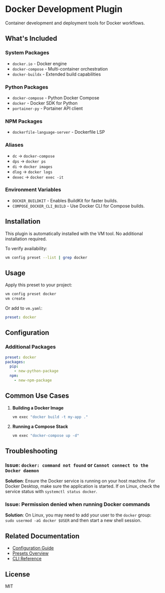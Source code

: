 # Docker Development Plugin

Container development and deployment tools for Docker workflows.

## What's Included

### System Packages
- `docker.io` - Docker engine
- `docker-compose` - Multi-container orchestration
- `docker-buildx` - Extended build capabilities

### Python Packages
- `docker-compose` - Python Docker Compose
- `docker` - Docker SDK for Python
- `portainer-py` - Portainer API client

### NPM Packages
- `dockerfile-language-server` - Dockerfile LSP

### Aliases
- `dc` → `docker-compose`
- `dps` → `docker ps`
- `di` → `docker images`
- `dlog` → `docker logs`
- `dexec` → `docker exec -it`

### Environment Variables
- `DOCKER_BUILDKIT` - Enables BuildKit for faster builds.
- `COMPOSE_DOCKER_CLI_BUILD` - Use Docker CLI for Compose builds.

## Installation

This plugin is automatically installed with the VM tool. No additional installation required.

To verify availability:
```bash
vm config preset --list | grep docker
```

## Usage

Apply this preset to your project:
```bash
vm config preset docker
vm create
```

Or add to `vm.yaml`:
```yaml
preset: docker
```

## Configuration

### Additional Packages
```yaml
preset: docker
packages:
  pip:
    - new-python-package
  npm:
    - new-npm-package
```

## Common Use Cases

1. **Building a Docker Image**
   ```bash
   vm exec "docker build -t my-app ."
   ```

2. **Running a Compose Stack**
   ```bash
   vm exec "docker-compose up -d"
   ```

## Troubleshooting

### Issue: `docker: command not found` or `Cannot connect to the Docker daemon`
**Solution**: Ensure the Docker service is running on your host machine. For Docker Desktop, make sure the application is started. If on Linux, check the service status with `systemctl status docker`.

### Issue: Permission denied when running Docker commands
**Solution**: On Linux, you may need to add your user to the `docker` group: `sudo usermod -aG docker $USER` and then start a new shell session.

## Related Documentation

- [Configuration Guide](../../docs/user-guide/configuration.md)
- [Presets Overview](../../docs/user-guide/presets.md)
- [CLI Reference](../../docs/user-guide/cli-reference.md)

## License

MIT